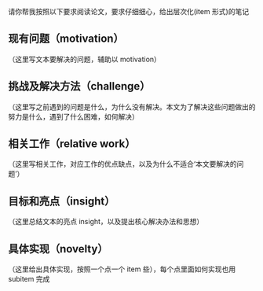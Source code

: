 请你帮我按照以下要求阅读论文，要求仔细细心，给出层次化(item 形式)的笔记

## 现有问题（motivation）
（这里写文本要解决的问题，辅助以 motivation）

## 挑战及解决方法（challenge）
（这里写之前遇到的问题是什么，为什么没有解决。本文为了解决这些问题做出的努力是什么，遇到了什么困难，如何解决）

## 相关工作（relative work）
（这里写相关工作，对应工作的优点缺点，以及为什么不适合‘本文要解决的问题’）

## 目标和亮点（insight）
（这里总结文本的亮点 insight，以及提出核心解决办法和思想）

## 具体实现（novelty）
（这里给出具体实现，按照一个点一个 item 些），每个点里面如何实现也用 subitem 完成